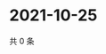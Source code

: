 # 2021-10-25

共 0 条

<!-- BEGIN WEIBO -->
<!-- 最后更新时间 Mon Oct 25 2021 00:01:09 GMT+0800 (China Standard Time) -->

<!-- END WEIBO -->
